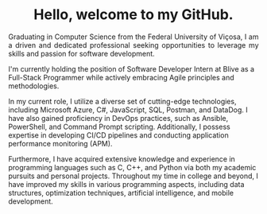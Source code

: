 <h1 align="center">Hello, welcome to my GitHub.</h1>
<p align="justify">Graduating in Computer Science from the Federal University of Viçosa, I am a driven and dedicated professional seeking opportunities to leverage my skills and passion for software development.

I'm currently holding the position of Software Developer Intern at Blive as a Full-Stack Programmer while actively embracing Agile principles and methodologies.

In my current role, I utilize a diverse set of cutting-edge technologies, including Microsoft Azure, C#, JavaScript, SQL, Postman, and DataDog. I have also gained proficiency in DevOps practices, such as Ansible, PowerShell, and Command Prompt scripting. Additionally, I possess expertise in developing CI/CD pipelines and conducting application performance monitoring (APM).

Furthermore, I have acquired extensive knowledge and experience in programming languages such as C, C++, and Python via both my academic pursuits and personal projects. Throughout my time in college and beyond, I have improved my skills in various programming aspects, including data structures, optimization techniques, artificial intelligence, and mobile development.


